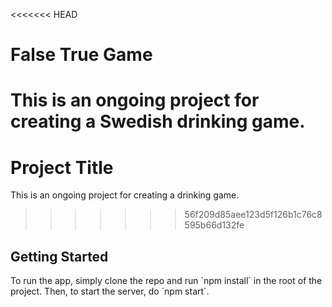 <<<<<<< HEAD
# False True Game

This is an ongoing project for creating a Swedish drinking game. 
=======
# Project Title

This is an ongoing project for creating a drinking game. 
>>>>>>> 56f209d85aee123d5f126b1c76c8595b66d132fe

## Getting Started

To run the app, simply clone the repo and run ´npm install´ in the root of the project. Then, to start the server, do ´npm start´.